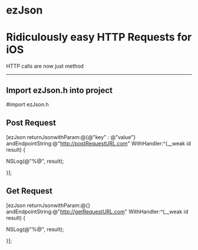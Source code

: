 ezJson
======

Ridiculously easy HTTP Requests for iOS
======

HTTP calls are now just method


-----
Import ezJson.h into project
-----



#import ezJson.h

Post Request
---


[ezJson returnJsonwithParam:@{@"key" : @"value"} andEndpointString:@"http://postRequestURL.com" WithHandler:^(__weak id result) {

NSLog(@"%@", result);

}];
    
Get Request
---

[ezJson returnJsonwithParam:@{} andEndpointString:@"http://getRequestURL.com" WithHandler:^(__weak id result) {

NSLog(@"%@", result);

}];

